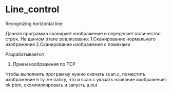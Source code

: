 # Line_control
Recognizing horizontal line

Данная программа сканирует изображение и определяет количество строк.
На данном этапе реализовано:
  1.Сканирование нормального изображения
  2.Сканирование изображения с помехами

Разрабатывается
  1. Прием изображения по TCP

Чтобы выполнить программу нужно скачать scan.c, поместить изображение в ту же папку, что и scan.c указать название изображения: ok.pbm, скомпиллировать и запусть a.out
